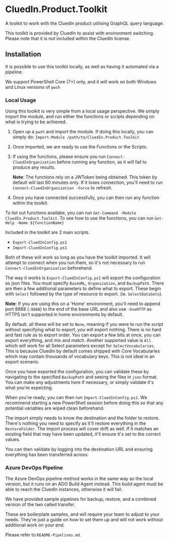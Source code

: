 # CluedIn.Product.Toolkit

A toolkit to work with the CluedIn product utilising GraphQL query language.

This toolkit is provided by CluedIn to assist with environment switching. Please note that it is not included within the CluedIn license.

## Installation

It is possible to use this toolkit locally, as well as having it automated via a pipeline. 

We support PowerShell Core (7+) only, and it will work on both Windows and Linux versions of `pwsh`

### Local Usage

Using this toolkit is very simple from a local usage perspective. We simply import the module, and run either the functions or scripts depending on what is trying to be achieved.

1. Open up a `pwsh` and import the module. If doing this locally, you can simply do:
    `Import-Module /path/to/CluedIn.Product.Toolkit`
1. Once imported, we are ready to use the Functions or the Scripts.
1. If using the functions, please ensure you run `Connect-CluedInOrganization` before running any function, as it will fail to produce any results.

    **Note**: The functions rely on a JWToken being obtained. This token by default will last 60 minutes only. If it loses connection, you'll need to run `Connect-CluedInOrganization -Force` to refresh.
    
1. Once you have connected successfully, you can then run any function within the toolkit. 

To list out functions availabe, you can run `Get-Command -Module CluedIn.Product.Toolkit`.
To see how to use the functions, you can run `Get-Help -Name ${functionName}`

Included in the toolkit are 2 main scripts.
- `Export-CluedInConfig.ps1`
- `Import-CluedInConfig.ps1`

Both of these will work so long as you have the toolkit imported. It will attempt to connect when you run them, so it's not necessary to run `Connect-CluedInOrganization` beforehand.

The way it works is `Export-CluedInConfig.ps1` will export the configuration as json files.
You must specify `BaseURL`, `Organization`, and `BackupPath`. There are then a few additional parameters to define what to export. These begin with `Select` followed by the type of resource to export. (ie. `SelectDataSets`).

**Note**: If you are using this on a 'Home' environment, you'll need to append port 8888 (`:8888`) to the end of the base URL and also use `-UseHTTP` as HTTPS isn't supported in home environments by default.

By default, all these will be set to `None`, meaning if you were to run the script without specifying what to export, you will export nothing. There is no hard and fast rule as to export order. You can export a few bits at once, you can export everything, and mix and match. Another supported value is `All` which will work for all Select parameters except for `SelectVocabularies`. This is because CluedIn by default comes shipped with Core Vocabularies which may contain thousands of vocabulary keys. This is not ideal in an export scenario.

Once you have exported the configuration, you can validate these by navigating to the specified `BackupPath` and seeing the files in `json` format. You can make any adjustments here if necessary, or simply validate it's what you're expecting.

When you're ready, you can then run `Import-CluedInConfig.ps1`. We recommend starting a new PowerShell session before doing this so that any potential variables are wiped clean beforehand.

The import simply needs to know the destination and the folder to restore. There's nothing you need to specify as it'll restore everything in the `RestoreFolder`. The import process will cover drift as well. If it matches an existing field that may have been updated, it'll ensure it's set to the correct values.

You can then validate by logging into the destination URL and ensuring everything has been transferred across.

### Azure DevOps Pipeline

The Azure DevOps pipeline method works in the same way as the local version, but it runs on an ADO Build Agent instead. This build agent must be able to reach the CluedIn instances, otherwise it will fail.

We have provided sample pipelines for backup, restore, and a combined version of the two called transfer.

These are boilerplate samples, and will require your team to adjust to your needs. They're just a guide on how to set them up and will not work without additional work on your end. 

Please refer to `README-Pipelines.md`.
